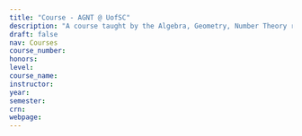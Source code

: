 ```yaml
---
title: "Course - AGNT @ UofSC"
description: "A course taught by the Algebra, Geometry, Number Theory research group at the University of South Carolina"
draft: false
nav: Courses
course_number:
honors: 
level:
course_name:
instructor: 
year: 
semester:
crn:  
webpage:
---
```

